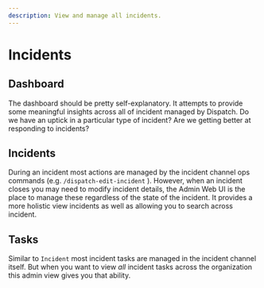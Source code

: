 ```yaml
---
description: View and manage all incidents.
---
```


# Incidents

## Dashboard

The dashboard should be pretty self-explanatory. It attempts to provide some meaningful insights across all of incident managed by Dispatch. Do we have an uptick in a particular type of incident? Are we getting better at responding to incidents?

## Incidents

During an incident most actions are managed by the incident channel ops commands \(e.g. `/dispatch-edit-incident` \). However, when an incident closes you may need to modify incident details, the Admin Web UI is the place to manage these regardless of the state of the incident. It provides a more holistic view incidents as well as allowing you to search across incident.

## Tasks

Similar to `Incident` most incident tasks are managed in the incident channel itself. But when you want to view _all_ incident tasks across the organization this admin view gives you that ability.

